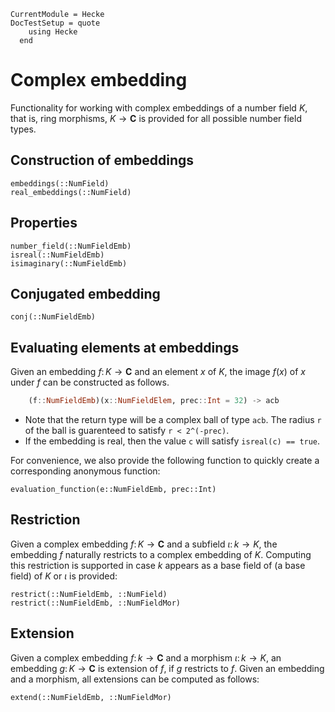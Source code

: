 ```@meta
CurrentModule = Hecke
DocTestSetup = quote
    using Hecke
  end
```

# Complex embedding

Functionality for working with complex embeddings of a number field $K$,
that is, ring morphisms, $K \to \mathbf{C}$ is provided for all possible
number field types.

## Construction of embeddings

```@docs
embeddings(::NumField)
real_embeddings(::NumField)
```

## Properties

```@docs
number_field(::NumFieldEmb)
isreal(::NumFieldEmb)
isimaginary(::NumFieldEmb)
```

## Conjugated embedding

```@docs
conj(::NumFieldEmb)
```

## Evaluating elements at embeddings

Given an embedding $f \colon K \to \mathbf{C}$ and an element $x$ of $K$,
the image $f(x)$ of $x$ under $f$ can be constructed as follows.

```julia
    (f::NumFieldEmb)(x::NumFieldElem, prec::Int = 32) -> acb
```

  - Note that the return type will be a complex ball of type `acb`. The radius `r` of the ball is guarenteed to satisfy `r < 2^(-prec)`.
  - If the embedding is real, then the value `c` will satisfy `isreal(c) == true`.

For convenience, we also provide the following function to quickly create a corresponding
anonymous function:

```@docs
evaluation_function(e::NumFieldEmb, prec::Int)
```

## Restriction

Given a complex embedding $f \colon K \to \mathbf{C}$ and a subfield $\iota \colon k \to K$, the embedding
$f$ naturally restricts to a complex embedding of $K$. Computing this restriction is supported in case $k$ appears
as a base field of (a base field) of $K$ or $\iota$ is provided:

```@docs
restrict(::NumFieldEmb, ::NumField)
restrict(::NumFieldEmb, ::NumFieldMor)
```

## Extension

Given a complex embedding $f \colon k \to \mathbf{C}$ and a morphism $\iota \colon k \to K$, an embedding $g \colon K \to \mathbf{C}$ is extension of $f$, if $g$ restricts to $f$. Given an embedding and a morphism,
all extensions can be computed as follows:

```@docs
extend(::NumFieldEmb, ::NumFieldMor)
```

